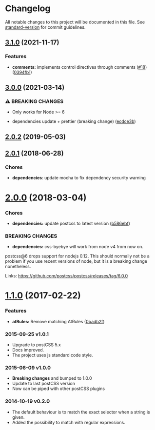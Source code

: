 # Changelog

All notable changes to this project will be documented in this file. See [standard-version](https://github.com/conventional-changelog/standard-version) for commit guidelines.

## [3.1.0](https://github.com/AoDev/css-byebye/compare/v3.0.0...v3.1.0) (2021-11-17)


### Features

* **comments:** implements control directives through comments ([#18](https://github.com/AoDev/css-byebye/issues/18)) ([0394fb1](https://github.com/AoDev/css-byebye/commit/0394fb1b35526f643fcae9134366a61fae00d9c2))

## [3.0.0](https://github.com/AoDev/css-byebye/compare/v2.0.2...v3.0.0) (2021-03-14)


### ⚠ BREAKING CHANGES

* Only works for Node >= 6

* dependencies update + prettier (breaking change) ([ecdce3b](https://github.com/AoDev/css-byebye/commit/ecdce3b76284c1bd810c43d3fdff5c04a72f649e))

## [2.0.2](https://github.com/AoDev/css-byebye/compare/v2.0.1...v2.0.2) (2019-05-03)



<a name="2.0.1"></a>
## [2.0.1](https://github.com/AoDev/css-byebye/compare/v2.0.0...v2.0.1) (2018-06-28)

### Chores

* **dependencies**: update mocha to fix dependency security warning


<a name="2.0.0"></a>
# [2.0.0](https://github.com/AoDev/css-byebye/compare/v1.1.0...v2.0.0) (2018-03-04)


### Chores

* **dependencies:** update postcss to latest version ([b586ebf](https://github.com/AoDev/css-byebye/commit/b586ebf))


### BREAKING CHANGES

* **dependencies:** css-byebye will work from node v4 from now on.

postcss@6 drops support for nodejs 0.12. This should normally not be
a problem if you use recent versions of node, but it is a breaking
change nonetheless.

Links:
https://github.com/postcss/postcss/releases/tag/6.0.0



<a name="1.1.0"></a>
# [1.1.0](https://github.com/AoDev/css-byebye/compare/1.0.1...v1.1.0) (2017-02-22)

### Features

* **atRules:** Remove matching AtRules ([0badb2f](https://github.com/AoDev/css-byebye/commit/0badb2f))

### 2015-09-25 v1.0.1
* Upgrade to postCSS 5.x
* Docs improved.
* The project uses js standard code style.

### 2015-06-09 v1.0.0
* **Breaking changes** and bumped to 1.0.0
* Update to last postCSS version
* Now can be piped with other postCSS plugins

### 2014-10-19 v0.2.0
* The default behaviour is to match the exact selector when a string is given.
* Added the possibility to match with regular expressions.
